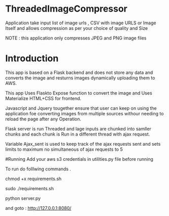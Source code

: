 # ThreadedImageCompressor
Application take input list of image urls , CSV with image URLS  or Image Itself and allows compression as per your choice of quality and  Size

NOTE : this application only compresses JPEG and PNG image files


# Introduction 

This app is based on a Flask backend and does not store any data and converts the image and resturns images dynamically uploading them  to AWS.

This app Uses Flaskto Expose function to convert the image and Uses Materialize HTML+CSS for frontend.

Javascript  and Jquery tougether ensure that user can keep on using the application foe converting images from multiple sources withour needing to reload the page after any Operation.

Flask server is run Threaded and lage inputs are chunked into samller chunks and  each chunk is Run in a different thread with ajax request.

Variable Ajax_sent is used to keep track of the ajax requests sent and sets limits to maximum no  simultaneous of ajax requests to 5


#Running
Add your aws s3 credentials in utilities.py file  before running

To run do folllwing commands .

chmod +x requirements.sh

sudo ./requirements.sh

python server.py

and goto : http://127.0.0.1:8080/
